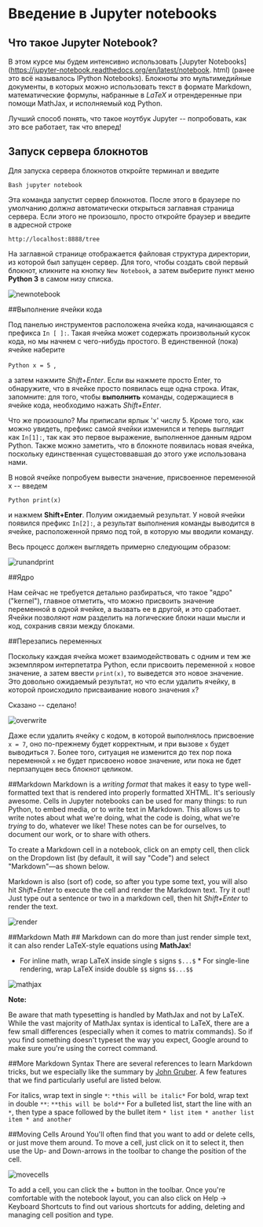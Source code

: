 # Введение в Jupyter notebooks 
## Что такое Jupyter Notebook?

В этом курсе мы будем интенсивно использовать [Jupyter Notebooks](https://jupyter-notebook.readthedocs.org/en/latest/notebook. html) (ранее это всё называлось IPython Notebooks). Блокноты это мультимедийные документы, в которых можно использовать текст в формате Markdown, математические формулы, набранные в  $LaTeX$  и отрендеренные при помощи MathJax, и исполняемый код Python.

Лучший способ понять, что такое ноутбук Jupyter -- попробовать, как это все работает, так что вперед! 

## Запуск сервера блокнотов
Для запуска сервера блокнотов откройте терминал и введите

```Bash jupyter notebook ```

Эта команда запустит сервер блокнотов. После этого в браузере по умолчанию *должна* автоматически открыться заглавная страница сервера. Если этого не произошло, просто откройте браузер и введите в адресной строке 

``` http://localhost:8888/tree ```

На заглавной странице отображается файловая структура директории, из которой был запущен сервер. Для того, чтобы создать свой первый блокнот, кликните на кнопку `New Notebook`, а затем выберите пункт меню **Python 3** в самом низу списка.

![newnotebook](./images/newnotebook.gif)

##Выполнение ячейки кода

Под панелью инструментов расположена ячейка кода, начинающаяся с префикса `In [ ]:`. Такая ячейка может содержать произвольный кусок кода, но мы начнем с чего-нибудь простого. В единственной (пока) ячейке наберите

```Python x = 5 ```,

а затем нажмите *Shift+Enter*. Если вы нажмете просто Enter, то обнаружите, что в ячейке просто появилась еще одна строка. Итак, запомните: для того, чтобы **выполнить** команды, содержащиеся в ячейке кода, необходимо нажать *Shift+Enter*.

Что же произошло? Мы приписали ярлык 'x' числу 5. Кроме того, как можно увидеть, префикс самой ячейки изменился и теперь выглядит как `In[1]:`, так как это первое выражение, выполненное данным ядром Python. Также можно заметить, что в блокноте появилась новая ячейка, поскольку единственная сущестоввавшая до этого уже использована нами. 

В новой ячейке попробуем вывести значение, присвоенное переменной x -- введем  

```Python print(x) ```

и нажмем **Shift+Enter**. Полуим ожидаемый результат. У новой ячейки появился префикс `In[2]:`, а результат выполнения команды выводится в ячейке, расположенной прямо под той, в которую мы вводили команду. 

Весь процесс должен выглядеть примерно следующим образом:

![runandprint](./images/runandprint.gif)

##Ядро

Нам сейчас не требуется детально разбираться, что такое "ядро" ("kernel"), главное отметить, что можно присвоить значение переменной в одной ячейке, а вызвать ее в другой, и это сработает. Ячейки позволяют *нам* разделить на логические блоки наши мысли и код, сохранив связи между блоками.

##Перезапись переменных 

Поскольку каждая ячейка может взаимодействовать с одним и тем же экземпляром интерпетатра Python, если присвоить переменной `x` новое значение, а затем ввести `print(x)`, то выведется это новое значение. Это довольно ожидаемый результат, но что если удалить ячейку, в которой происходило присваивание нового значения `x`?

Сказано -- сделано!

![overwrite](./images/overwrite.gif)

Даже если удалить ячейку с кодом, в которой выполнялось присвоение `x = 7`, оно по-прежнему будет корректным, и при вызове `x`  будет выводиться `7`. Более того, ситуация не изменится до тех пор пока переменной `x` не будет присвоено новое значение, или пока не бдет перпзапущен весь блокнот целиком.

##Markdown 
Markdown is a *writing format* that makes it easy to type well-formatted text that is rendered into properly formatted XHTML.  It's seriously awesome.  Cells in Jupyter notebooks can be used for many things: to run Python, to embed media, or to write text in Markdown.  This allows us to write notes about what we're doing, what the code is doing, what we're *trying* to do, whatever we like! These notes can be for ourselves, to document our work, or to share with others.

To create a Markdown cell in a notebook, click on an empty cell, then click on the Dropdown list (by default, it will say "Code") and select "Markdown"—as shown below.

Markdown is also (sort of) code, so after you type some text, you will also hit *Shift+Enter* to execute the cell and render the Markdown text. Try it out!  Just type out a sentence or two in a markdown cell, then hit *Shift+Enter* to render the text.

![render](./images/rendermarkdown.gif)

##Markdown Math ## 
Markdown can do more than just render simple text, it can also render LaTeX-style equations using **MathJax**!

* For inline math, wrap LaTeX inside single `$` signs `$...$` * For single-line rendering, wrap LaTeX inside double `$$` signs `$$...$$`

![mathjax](./images/mathjax.gif)

**Note:**

Be aware that math typesetting is handled by MathJax and not by LaTeX. While the vast majority of MathJax syntax is identical to LaTeX, there are a few small differences (especially when it comes to matrix commands).  So if you find something doesn't typeset the way you expect, Google around to make sure you're using the correct command.

##More Markdown Syntax 
There are several references to learn Markdown tricks, but we especially like the summary by [John Gruber](http://daringfireball.net/projects/markdown/syntax).  A few features that we find particularly useful are listed below.

For italics, wrap text in single `*`: `*this will be italic*` For bold, wrap text in double `**`: `**this will be bold**` For a bulleted list, start the line with an `*`, then type a space followed by the bullet item ``` * list item * another list item * and another ```

##Moving Cells Around
You'll often find that you want to add or delete cells, or just move them around.  To move a cell, just click on it to select it, then use the Up- and Down-arrows in the toolbar to change the position of the cell.

![movecells](./images/movingcells.gif)

To add a cell, you can click the + button in the toolbar.  Once you're comfortable with the notebook layout, you can also click on Help -> Keyboard Shortcuts to find out various shortcuts for adding, deleting and managing cell position and type.
